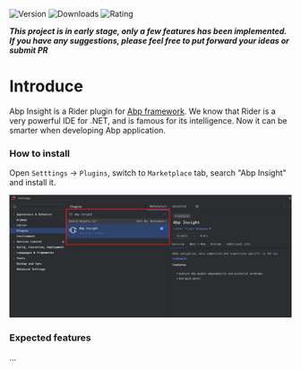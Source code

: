 ![Version](https://img.shields.io/jetbrains/plugin/v/25879)
![Downloads](https://img.shields.io/jetbrains/plugin/d/25879)
![Rating](https://img.shields.io/jetbrains/plugin/r/stars/25879)

***This project is in early stage, only a few features has been implemented. If you have any suggestions, please feel
free to put forward your ideas or submit PR***

# Introduce

Abp Insight is a Rider plugin for [Abp framework](https://github.com/abpframework/abp). We know that Rider is a very
powerful IDE for .NET, and is famous for its intelligence. Now it can be smarter when developing Abp application.

### How to install

Open `Setttings` -> `Plugins`, switch to `Marketplace` tab, search "Abp Insight" and install it.

![installation](screenshots/installation.jpg)

### Expected features

...



